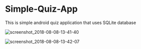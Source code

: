# Simple-Quiz-App
This is simple android quiz application that uses SQLite database 

![screenshot_2018-08-08-13-41-40](https://user-images.githubusercontent.com/20206625/43826035-e48b4480-9b13-11e8-8657-c7d4ce6664fd.png)

![screenshot_2018-08-08-13-42-07](https://user-images.githubusercontent.com/20206625/43826086-0b457a5a-9b14-11e8-97e2-7fd4aeda6b0e.png)
